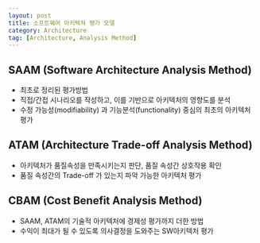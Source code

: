 ```yaml
---
layout: post
title: 소프트웨어 아키텍쳐 평가 모델
category: Architecture
tag: [Architecture, Analysis Method]
---
```


## SAAM (Software Architecture Analysis Method)
- 최초로 정리된 평가방법
- 직접/간접 시나리오를 작성하고, 이를 기반으로 아키텍처의 영향도를 분석
- 수정 가능성(modifiability) 과 기능분석(functionality) 중심의 최초의 아키텍처 평가

## ATAM (Architecture Trade-off Analysis Method)
- 아키텍처가 품질속성을 만족시키는지 판단, 품질 속성간 상호작용 확인
- 품질 속성간의 Trade-off 가 있는지 파악 가능한 아키텍처 평가

## CBAM (Cost Benefit Analysis Method)
- SAAM, ATAM의 기술적 아키텍처에 경제성 평가까지 더한 방법
- 수익이 최대가 될 수 있도록 의사결정을 도와주는 SW아키텍처 평가